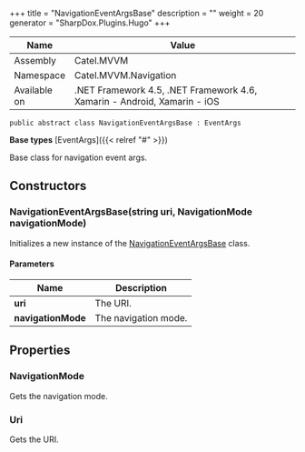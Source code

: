 

+++
title = "NavigationEventArgsBase" 
description = ""
weight = 20
generator = "SharpDox.Plugins.Hugo"
+++

Name|Value
---|---
Assembly|Catel.MVVM
Namespace|Catel.MVVM.Navigation
Available on|.NET Framework 4.5, .NET Framework 4.6, Xamarin - Android, Xamarin - iOS

```
public abstract class NavigationEventArgsBase : EventArgs
```

**Base types**
[EventArgs]({{< relref "#" >}})

Base class for navigation event args.

## Constructors

### NavigationEventArgsBase(string uri, NavigationMode navigationMode)

Initializes a new instance of the [NavigationEventArgsBase](#) class.

#### Parameters

Name|Description
---|---
**uri**|The URI.
**navigationMode**|The navigation mode.

## Properties

### NavigationMode

Gets the navigation mode.

### Uri

Gets the URI.

